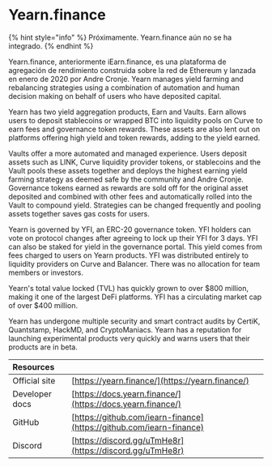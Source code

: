 # Yearn.finance

{% hint style="info" %}
Próximamente. Yearn.finance aún no se ha integrado.
{% endhint %}

Yearn.finance, anteriormente iEarn.finance, es una plataforma de agregación de rendimiento construida sobre la red de Ethereum y lanzada en enero de 2020 por Andre Cronje. Yearn manages yield farming and rebalancing strategies using a combination of automation and human decision making on behalf of users who have deposited capital.

Yearn has two yield aggregation products, Earn and Vaults. Earn allows users to deposit stablecoins or wrapped BTC into liquidity pools on Curve to earn fees and governance token rewards. These assets are also lent out on platforms offering high yield and token rewards, adding to the yield earned.

Vaults offer a more automated and managed experience. Users deposit assets such as LINK, Curve liquidity provider tokens, or stablecoins and the Vault pools these assets together and deploys the highest earning yield farming strategy as deemed safe by the community and Andre Cronje. Governance tokens earned as rewards are sold off for the original asset deposited and combined with other fees and automatically rolled into the Vault to compound yield. Strategies can be changed frequently and pooling assets together saves gas costs for users.

Yearn is governed by YFI, an ERC-20 governance token. YFI holders can vote on protocol changes after agreeing to lock up their YFI for 3 days. YFI can also be staked for yield in the governance portal. This yield comes from fees charged to users on Yearn products. YFI was distributed entirely to liquidity providers on Curve and Balancer. There was no allocation for team members or investors.

Yearn's total value locked \(TVL\) has quickly grown to over $800 million, making it one of the largest DeFi platforms. YFI has a circulating market cap of over $400 million.

Yearn has undergone multiple security and smart contract audits by CertiK, Quantstamp, HackMD, and CryptoManiacs. Yearn has a reputation for launching experimental products very quickly and warns users that their products are in beta.

| Resources      |                                                                      |
|:-------------- |:-------------------------------------------------------------------- |
| Official site  | [https://yearn.finance/](https://yearn.finance/)                     |
| Developer docs | [https://docs.yearn.finance/](https://docs.yearn.finance/)           |
| GitHub         | [https://github.com/iearn-finance](https://github.com/iearn-finance) |
| Discord        | [https://discord.gg/uTmHe8r](https://discord.gg/uTmHe8r)             |

